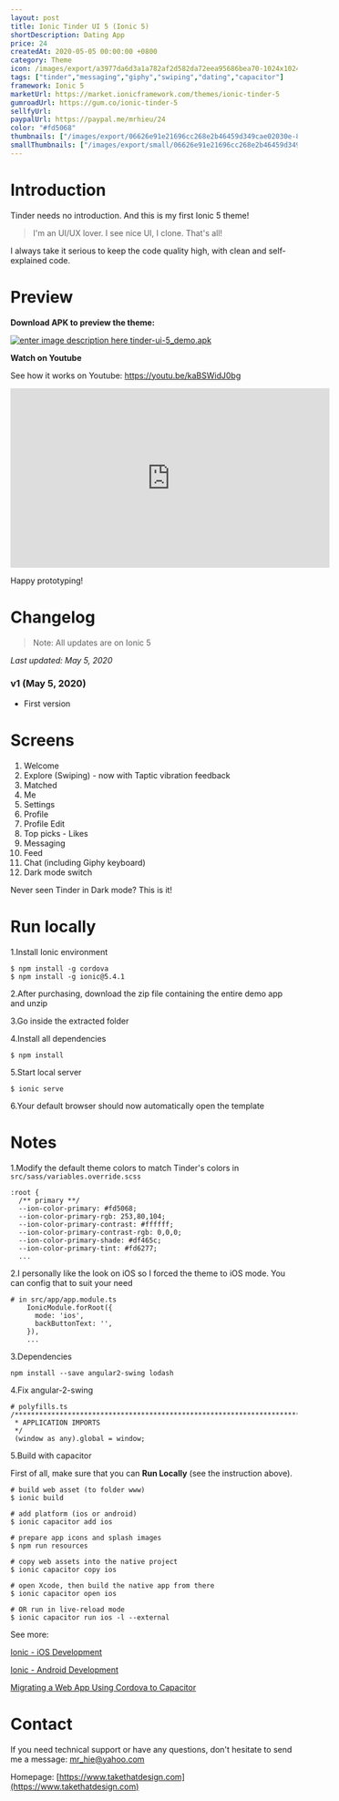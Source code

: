 ```yaml
---
layout: post
title: Ionic Tinder UI 5 (Ionic 5)
shortDescription: Dating App 
price: 24
createdAt: 2020-05-05 00:00:00 +0800
category: Theme
icon: /images/export/a3977da6d3a1a782af2d582da72eea95686bea70-1024x1024.jpg
tags: ["tinder","messaging","giphy","swiping","dating","capacitor"]
framework: Ionic 5
marketUrl: https://market.ionicframework.com/themes/ionic-tinder-5
gumroadUrl: https://gum.co/ionic-tinder-5
sellfyUrl: 
paypalUrl: https://paypal.me/mrhieu/24
color: "#fd5068"
thumbnails: ["/images/export/06626e91e21696cc268e2b46459d349cae02030e-828x1792.jpg","/images/export/96e561c66d8410909239d1e1888a5a7e3160b218-828x1792.jpg","/images/export/a2db366cd0c4d3d00730121e5ce19c83c272f6fe-828x1792.jpg","/images/export/008b4cc583de449dea3e854044c0ce04ddef5572-828x1792.jpg","/images/export/e996709f0f90571bc5c113581654993373df89e8-828x1792.jpg","/images/export/27cef51e89f9fee9059cfc2394c854f1b9f835b8-828x1792.jpg","/images/export/b79eaa9cf486c3957167bd8f1e773347f5c48666-828x1792.jpg","/images/export/ca0c6712649ef62a048b468ed7c94a074ed94e53-828x1792.jpg","/images/export/50f305a208e8e70f832527e9079d827c5108ecf4-828x1792.jpg","/images/export/89da4539429368bc8aad3f372819eef71ca97db8-828x1792.jpg","/images/export/64a42d58af97843a18eff7703b6e4faa3419029b-828x1792.jpg"]
smallThumbnails: ["/images/export/small/06626e91e21696cc268e2b46459d349cae02030e-828x1792.jpg","/images/export/small/96e561c66d8410909239d1e1888a5a7e3160b218-828x1792.jpg","/images/export/small/a2db366cd0c4d3d00730121e5ce19c83c272f6fe-828x1792.jpg"]
---
```


# Introduction

Tinder needs no introduction. And this is my first Ionic 5 theme!

> I'm an UI/UX lover. I see nice UI, I clone. That's all!

I always take it serious to keep the code quality high, with clean and self-explained code.

# Preview



**Download APK to preview the theme:** 

[![enter image description here](https://lh3.googleusercontent.com/MIkXV-iIhrxPG5tZn8QTglczrISwLwebr8QmCKcJFN6NL0eNLf5GqWltrefAZwzAwh2r4RPk=w96-h96-e365)
tinder-ui-5_demo.apk](https://bit.ly/2xAxS1p)


**Watch on Youtube**

See how it works on Youtube: https://youtu.be/kaBSWidJ0bg

<iframe width="560" height="315" src="https://www.youtube.com/embed/kaBSWidJ0bg" frameborder="0" allow="accelerometer; autoplay; encrypted-media; gyroscope; picture-in-picture" allowfullscreen></iframe>


Happy prototyping!


# Changelog

> Note: All updates are on Ionic 5

*Last updated: May 5, 2020*

### v1 (May 5, 2020)
* First version

# Screens

1. Welcome
2. Explore (Swiping) - now with Taptic vibration feedback
3. Matched
4. Me
5. Settings
6. Profile
7. Profile Edit
8. Top picks - Likes
9. Messaging
10. Feed 
11. Chat (including Giphy keyboard)
12. Dark mode switch

Never seen Tinder in Dark mode? This is it!

# Run locally
1.Install Ionic environment

```
$ npm install -g cordova
$ npm install -g ionic@5.4.1
```

2.After purchasing, download the zip file containing the entire demo app and unzip

3.Go inside the extracted folder

4.Install all dependencies

```
$ npm install
```

5.Start local server
```
$ ionic serve
```

6.Your default browser should now automatically open the template


# Notes

1.Modify the default theme colors to match Tinder's colors in `src/sass/variables.override.scss`

```
:root {
  /** primary **/
  --ion-color-primary: #fd5068;
  --ion-color-primary-rgb: 253,80,104;
  --ion-color-primary-contrast: #ffffff;
  --ion-color-primary-contrast-rgb: 0,0,0;
  --ion-color-primary-shade: #df465c;
  --ion-color-primary-tint: #fd6277;
  ...
```

2.I personally like the look on iOS so I forced the theme to iOS mode. You can config that to suit your need

```
# in src/app/app.module.ts
    IonicModule.forRoot({
      mode: 'ios',
      backButtonText: '',
    }),
    ...
```

3.Dependencies

```
npm install --save angular2-swing lodash
```

4.Fix angular-2-swing

```
# polyfills.ts
/***************************************************************************************************
 * APPLICATION IMPORTS
 */
 (window as any).global = window;
```

5.Build with capacitor

First of all, make sure that you can **Run Locally** (see the instruction above).

```
# build web asset (to folder www)
$ ionic build

# add platform (ios or android)
$ ionic capacitor add ios

# prepare app icons and splash images
$ npm run resources

# copy web assets into the native project
$ ionic capacitor copy ios

# open Xcode, then build the native app from there
$ ionic capacitor open ios

# OR run in live-reload mode
$ ionic capacitor run ios -l --external
```

See more: 

[Ionic - iOS Development](https://ionicframework.com/docs/building/ios)

[Ionic - Android Development](https://ionicframework.com/docs/building/android)

[Migrating a Web App Using Cordova to Capacitor](https://capacitor.ionicframework.com/docs/cordova/migrating-from-cordova-to-capacitor/)

# Contact
If you need technical support or have any questions, don't hesitate to send me a message: [mr_hie@yahoo.com](mailto:mr_hie@yahoo.com)

Homepage: [https://www.takethatdesign.com](https://www.takethatdesign.com)
